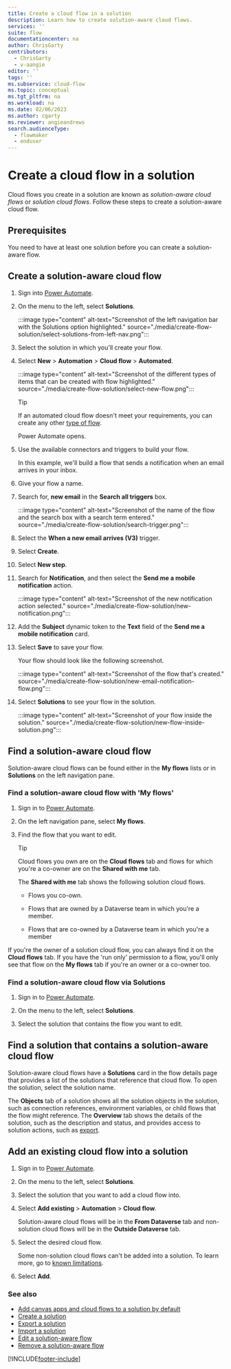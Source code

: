 ```yaml
---
title: Create a cloud flow in a solution
description: Learn how to create solution-aware cloud flows.
services: ''
suite: flow
documentationcenter: na
author: ChrisGarty
contributors:
  - ChrisGarty
  - v-aangie
editor: ''
tags: ''
ms.subservice: cloud-flow
ms.topic: conceptual
ms.tgt_pltfrm: na
ms.workload: na
ms.date: 02/06/2023
ms.author: cgarty
ms.reviewer: angieandrews
search.audienceType: 
  - flowmaker
  - enduser
---
```


# Create a cloud flow in a solution

Cloud flows you create in a solution are known as *solution-aware cloud flows* or *solution cloud flows*. Follow these steps to create a solution-aware cloud flow.

## Prerequisites

You need to have at least one solution before you can create a solution-aware flow.

## Create a solution-aware cloud flow

1. Sign into [Power Automate](https://make.powerautomate.com).

1. On the menu to the left, select **Solutions**.

   :::image type="content" alt-text="Screenshot of the left navigation bar with the Solutions option highlighted." source="./media/create-flow-solution/select-solutions-from-left-nav.png":::

1. Select the solution in which you'll create your flow.

1. Select **New** > **Automation** > **Cloud flow** > **Automated**.

   :::image type="content" alt-text="Screenshot of the different types of items that can be created with flow highlighted." source="./media/create-flow-solution/select-new-flow.png":::

   >[!TIP]
   >If an automated cloud flow doesn't meet your requirements, you can create any other [type of flow](./flow-types.md).

   Power Automate opens.

1. Use the available connectors and triggers to build your flow.

   In this example, we'll build a flow that sends a notification when an email arrives in your inbox.

1. Give your flow a name.

1. Search for, **new email** in the **Search all triggers** box.

   :::image type="content" alt-text="Screenshot of the name of the flow and the search box with a search term entered." source="./media/create-flow-solution/search-trigger.png":::

1. Select the **When a new email arrives (V3)** trigger.

1. Select **Create**.

1. Select **New step**.

1. Search for **Notification**, and then select the **Send me a mobile notification** action.

   :::image type="content" alt-text="Screenshot of the new notification action selected." source="./media/create-flow-solution/new-notification.png":::

1. Add the **Subject** dynamic token to the **Text** field of the **Send me a mobile notification** card.

1. Select **Save** to save your flow.

   Your flow should look like the following screenshot.

   :::image type="content" alt-text="Screenshot of the flow that's created." source="./media/create-flow-solution/new-email-notification-flow.png":::

1. Select **Solutions** to see your flow in the solution.

   :::image type="content" alt-text="Screenshot of your flow inside the solution." source="./media/create-flow-solution/new-flow-inside-solution.png":::

## Find a solution-aware cloud flow

Solution-aware cloud flows can be found either in the **My flows** lists or in **Solutions** on the left navigation pane.

### Find a solution-aware cloud flow with 'My flows'

1. Sign in to [Power Automate](https://make.powerautomate.com).

1. On the left navigation pane, select **My flows**.

1. Find the flow that you want to edit.

   >[!TIP]
   >Cloud flows you own are on the **Cloud flows** tab and flows for which you're a co-owner are on the **Shared with me** tab.

    The **Shared with me** tab shows the following solution cloud flows.

    - Flows you co-own.

    - Flows that are owned by a Dataverse team in which you're a member.

    - Flows that are co-owned by a Dataverse team in which you're a member

If you're the owner of a solution cloud flow, you can always find it on the **Cloud flows** tab. If you have the 'run only' permission to a flow, you'll only see that flow on the **My flows** tab if you're an owner or a co-owner too.

### Find a solution-aware cloud flow via Solutions

1. Sign in to [Power Automate](https://make.powerautomate.com).

1. On the menu to the left, select **Solutions**.

1. Select the solution that contains the flow you want to edit.

## Find a solution that contains a solution-aware cloud flow

Solution-aware cloud flows have a **Solutions** card in the flow details page that provides a list of the solutions that reference that cloud flow. To open the solution, select the solution name.

The **Objects** tab of a solution shows all the solution objects in the solution, such as connection references, environment variables, or child flows that the flow might reference. The **Overview** tab shows the details of the solution, such as the description and status, and provides access to solution actions, such as [export](./export-flow-solution.md).

## Add an existing cloud flow into a solution

1. Sign in to [Power Automate](https://make.powerautomate.com).

1. On the menu to the left, select **Solutions**.

1. Select the solution that you want to add a cloud flow into.

1. Select **Add existing** > **Automation** > **Cloud flow**.

    Solution-aware cloud flows will be in the **From Dataverse** tab and non-solution cloud flows will be in the **Outside Dataverse** tab.

1. Select the desired cloud flow. 

    Some non-solution cloud flows can't be added into a solution. To learn more, go to [known limitations](/power-apps/maker/data-platform/solutions-overview#known-limitations).

1. Select **Add**.

### See also

- [Add canvas apps and cloud flows to a solution by default](/power-apps/maker/canvas-apps/add-app-solution-default)
- [Create a solution](./overview-solution-flows.md)
- [Export a solution](./export-flow-solution.md)
- [Import a solution](./import-flow-solution.md)
- [Edit a solution-aware flow](./edit-solution-aware-flow.md)
- [Remove a solution-aware flow](./remove-solution-aware-flow.md)

[!INCLUDE[footer-include](includes/footer-banner.md)]
